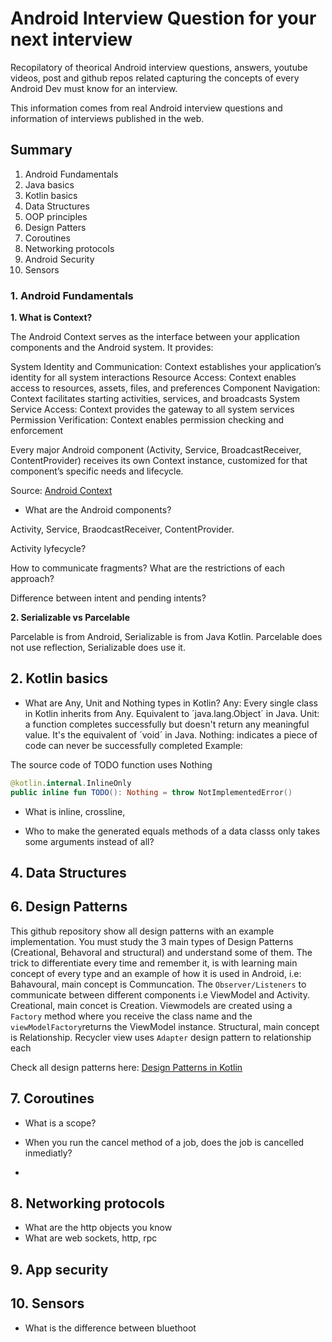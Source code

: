# Android Interview Question for your next interview

Recopilatory of theorical Android interview questions, answers, youtube videos, post and github repos related capturing the concepts of every Android Dev must know for an interview. 

This information comes from real Android interview questions and information of interviews published in the web. 


## Summary

1. Android Fundamentals
2. Java basics 
3. Kotlin basics
4. Data Structures 
5. OOP principles
6. Design Patters
7. Coroutines
9. Networking protocols
10. Android Security 
11. Sensors


### 1. Android Fundamentals

**1. What is Context?**

The Android Context serves as the interface between your application components and the Android system. It provides:

System Identity and Communication: Context establishes your application’s identity for all system interactions
Resource Access: Context enables access to resources, assets, files, and preferences
Component Navigation: Context facilitates starting activities, services, and broadcasts
System Service Access: Context provides the gateway to all system services
Permission Verification: Context enables permission checking and enforcement

Every major Android component (Activity, Service, BroadcastReceiver, ContentProvider) receives its own Context instance, customized for that component’s specific needs and lifecycle.

Source: [Android Context](https://proandroiddev.com/android-context-part-2-the-android-internals-deep-dive-8a401985579c)

- What are the Android components?

Activity, Service, BraodcastReceiver, ContentProvider. 

Activity lyfecycle? 

How to communicate fragments? What are the restrictions of each approach? 

Difference between intent and pending intents?

**2. Serializable vs Parcelable**

Parcelable is from Android, Serializable is from Java Kotlin. 
Parcelable does not use reflection, Serializable does use it. 

## 2. Kotlin basics

- What are Any, Unit and Nothing types in Kotlin?
Any: Every single class in Kotlin inherits from Any. Equivalent to ´java.lang.Object´ in Java.
Unit: a function completes successfully but doesn't return any meaningful value. It's the equivalent of ´void´ in Java.
Nothing: indicates a piece of code can never be successfully completed
Example:

The source code of TODO function uses Nothing

```kotlin
@kotlin.internal.InlineOnly
public inline fun TODO(): Nothing = throw NotImplementedError()
```

- What is inline, crossline,

- Who to make the generated equals methods of a data classs only takes some arguments instead of all?


## 4. Data Structures

   
## 6. Design Patterns

This github repository show all design patterns with an example implementation. You must study the 3 main types of Design Patterns (Creational, Behavoral and structural) and understand some of them. The trick to differentiate every time and remember it,  is with learning main concept of every type and an example of how it is used in Android, i.e:
Bahavoural, main concept is Communcation. The `Observer/Listeners` to communicate between different components i.e ViewModel and Activity. 
Creational, main concet is Creation.  Viewmodels are created using a `Factory` method where you receive the class name and the `viewModelFactory`returns the ViewModel instance.
Structural, main concept is Relationship. Recycler view uses `Adapter` design pattern to relationship each 

 Check all design patterns here: [Design Patterns in Kotlin](https://github.com/dbacinski/Design-Patterns-In-Kotlin)

## 7. Coroutines

- What is a scope? 

- When you run the cancel method of a job, does the job is cancelled inmediatly?

- 


 ## 8. Networking protocols

 - What are the http objects you know
 - What are web sockets, http, rpc

## 9. App security



## 10. Sensors

- What is the difference between bluethoot 
